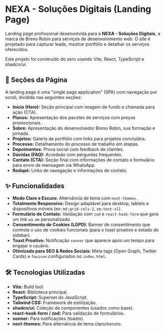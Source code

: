 # NEXA - Soluções Digitais (Landing Page)

Landing page profissional desenvolvida para a **NEXA - Soluções Digitais**, a marca de Breno Robin para serviços de desenvolvimento web. O site é projetado para capturar leads, mostrar portfólio e detalhar os serviços oferecidos.

Este projeto foi construído do zero usando Vite, React, TypeScript e shadcn/ui.

## 🚀 Seções da Página

A landing page é uma "single page application" (SPA) com navegação por scroll, dividida nas seguintes seções:

* **Início (Hero):** Seção principal com imagem de fundo e chamada para ação (CTA).
* **Planos:** Apresentação dos pacotes de serviços com preços promocionais.
* **Sobre:** Apresentação do desenvolvedor Breno Robin, sua formação e jornada.
* **Projetos:** Galeria de portfólio com links para projetos concluídos.
* **Processo:** Detalhamento do processo de trabalho em etapas.
* **Depoimentos:** Prova social com feedback de clientes.
* **Dúvidas (FAQ):** Acordeão com perguntas frequentes.
* **Contato (CTA):** Seção final com informações de contato e formulário para envio de mensagem via WhatsApp.
* **Rodapé:** Links de navegação e informações de contato.

## ✨ Funcionalidades

* **Modo Claro e Escuro:** Alternância de tema com `next-themes`.
* **Totalmente Responsivo:** Design adaptável para desktop, tablets e dispositivos móveis (ex: `md:grid-cols-2`, `sm:text-xl`).
* **Formulário de Contato:** Validação com `zod` e `react-hook-form` que gera um link `wa.me` personalizado.
* **Consentimento de Cookies (LGPD):** Banner de consentimento que controla o uso de cookies funcionais (para o toast proativo e estado do sidebar).
* **Toast Proativo:** Notificação `sonner` que aparece após um tempo para engajar o usuário.
* **Otimizado para SEO & Redes Sociais:** Meta tags (Open Graph, Twitter Cards) e `favicon` configurados no `index.html`.

## 🛠️ Tecnologias Utilizadas

* **Vite:** Build tool.
* **React:** Biblioteca principal.
* **TypeScript:** Superset do JavaScript.
* **Tailwind CSS:** Framework de estilização.
* **shadcn/ui:** Coleção de componentes (usados como base).
* **react-hook-form / zod:** Para validação de formulários.
* **sonner:** Para notificações (toasts).
* **next-themes:** Para alternância de tema claro/escuro.
